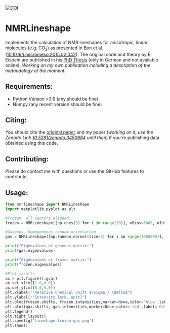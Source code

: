 [![DOI](https://zenodo.org/badge/203989389.svg)](https://zenodo.org/badge/latestdoi/203989389)

# NMRLineshape

Implements the calculation of NMR lineshapes for anisotropic, linear molecules (e.g. CO<sub>2</sub>) as presented in Bon et al. ([10.1016/j.micromeso.2015.02.042](http://dx.doi.org/10.1016/j.micromeso.2015.02.042)). The original code and theory by E. Eisbein are published in his [PhD Thesis](http://d-nb.info/1109807481) (only in German and not available online). *Working on my own publication including a description of the methodology at the moment.*

## Requirements:

* Python Version >3.6 (any should be fine)
* Numpy (any recent version should be fine)

## Citing:
You should cite the [original paper](http://dx.doi.org/10.1016/j.micromeso.2015.02.042) and my paper (*working on it, use the Zenodo Link [10.5281/zenodo.3450684](https://doi.org/10.5281/zenodo.3450684) until then*) if you're publishing data obtained using this code.

## Contributing:

Please do contact me with questions or use the GitHub features to contribute.

## Usage:
```python
from nmrlineshape import NMRLineshape
import matplotlib.pyplot as plt

#Frozen, all vectors aligned
frozen = NMRLineshape([np.ones(3) for i in range(10)], nBins=1000, nIntersections=256)

#Gaseous, homogeneous random orientation
gas = NMRLineshape([np.random.normal(size=3) for i in range(1000000)], nBins=1000, nIntersections=256)

print("Eigenvalues of gaseous matrix:")
print(gas.eigenvalues)

print("Eigenvalues of frozen matrix:")
print(frozen.eigenvalues)

#Plot results
ax = plt.figure().gca()
ax.set_xlim([1.0,0.0])
ax.set_ylim([0.0,5.0])
plt.xlabel(r"Relative Chemical Shift $\sigma / \Delta$")
plt.ylabel(r"Intensity [arb. unit]")
plt.plot(frozen.shifts, frozen.intensities,marker=None,color='blue',label='Frozen',linestyle='-')
plt.plot(gas.shifts, gas.intensities,marker=None,color='red',label='Gas',linestyle='-')
plt.legend()
plt.tight_layout()
plt.savefig('lineshape-frozen-gas.png')
plt.show()
```
